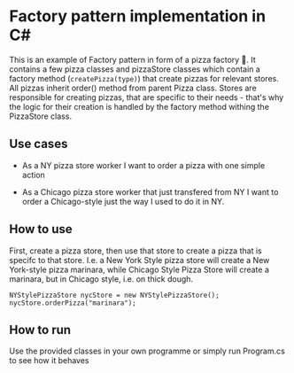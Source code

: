 # Factory pattern implementation in C#

This is an example of Factory pattern in form of a pizza factory 🍕.  It contains a few pizza classes and pizzaStore classes which contain a factory method (`createPizza(type)`) that create pizzas for relevant stores. All pizzas inherit order() method from parent Pizza class. Stores are responsible for creating pizzas, that are specific to their needs - that's why the logic for their creation is handled by the factory method withing the PizzaStore class.

## Use cases
- As a NY pizza store worker I want to order a pizza with one simple action

- As a Chicago pizza store worker that just transfered from NY I want to order a Chicago-style just the way I used to do it in NY.

## How to use
First, create a pizza store, then use that store to create a pizza that is specifc to that store. I.e. a New York Style pizza store will create a New York-style pizza marinara, while Chicago Style Pizza Store will create a marinara, but in Chicago style, i.e. on thick dough.

```
NYStylePizzaStore nycStore = new NYStylePizzaStore();
nycStore.orderPizza("marinara");
```

## How to run
Use the provided classes in your own programme or simply run Program.cs to see how it behaves